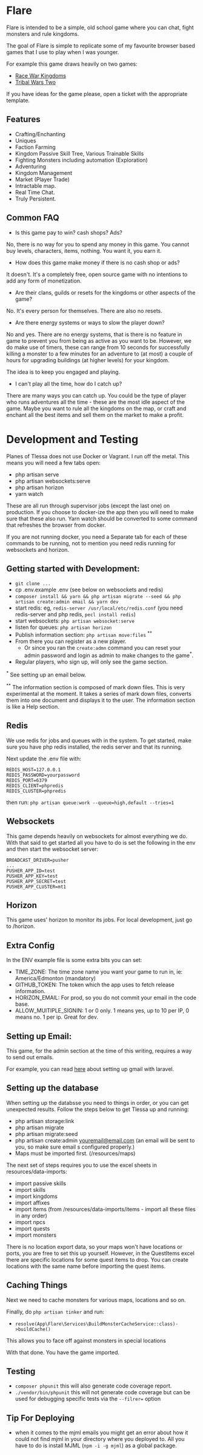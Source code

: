# Flare

Flare is intended to be a simple, old school game where you can chat, fight monsters and rule kingdoms.

The goal of Flare is simple to replicate some of my favourite browser based games that I use to play when I was younger.

For example this game draws heavily on two games:

- [Race War Kingdoms](http://www.glitchless.com/racewarkingdoms.html)
- [Tribal Wars Two](https://www.innogames.com/games/tribal-wars-2/)

If you have ideas for the game please, open a ticket with the appropriate template.

## Features

- Crafting/Enchanting
- Uniques
- Faction Farming
- Kingdom Passive Skill Tree, Various Trainable Skills
- Fighting Monsters including automation (Exploration)
- Adventuring
- Kingdom Management
- Market (Player Trade)
- Intractable map.
- Real Time Chat.
- Truly Persistent.

## Common FAQ

- Is this game pay to win? cash shops? Ads?

No, there is no way for you to spend any money in this game. You cannot buy levels, characters, items, nothing. You want it, you earn it.

- How does this game make money if there is no cash shop or ads?

It doesn't. It's a completely free, open source game with no intentions to add any form of 
monetization.

- Are their clans, guilds or resets for the kingdoms or other aspects of the game?

No. It's every person for themselves. There are also no resets.

- Are there energy systems or ways to slow the player down?

No and yes. There are no energy systems, that is there is no feature in game to prevent you from being as active as you want to be. 
However, we do make use of timers, these can range from 10 seconds for successfully killing a monster to a few minutes for an adventure to (at most) a couple of hours for upgrading buildings (at higher levels) for your kingdom.

The idea is to keep you engaged and playing.

- I can't play all the time, how do I catch up?

There are many ways you can catch up. You could be the type of player who runs adventures all the time - these are the most idle aspect of the game. Maybe you want to rule all the kingdoms on the map, or craft and enchant all the best items and sell them on the market to make a profit.

# Development and Testing

Planes of Tlessa does not use Docker or Vagrant. I run off the metal. This means you will need a few tabs open:

- php artisan serve
- php artisan websockets:serve
- php artisan horizon
- yarn watch

These are all run through supervisor jobs (except the last one) on production. If you choose to docker-ize the app then you will need to make
sure that these also run. Yarn watch should be converted to some command that refreshes the browser from docker.

If you are not running docker, you need a Separate tab for each of these commands to be running, 
not to mention you need redis running for websockets and horizon.

## Getting started with Development:

- `git clone ...`
- cp .env.example .env (see below on websockets and redis)
- `composer install && yarn && php artisan migrate --seed && php artisan create:admin email && yarn dev`
- start redis: eg, `redis-server /usr/local/etc/redis.conf` (you need redis-server and php redis, `pecl install redis`)
- start websockets: `php artisan websocket:serve`
- listen for queues: `php artisan horizon`
- Publish information section: `php artisan move:files` <sup>**</sup>
- From there you can register as a new player.
  - Or since you ran the `create:admn` command you can reset your admin password and login as admin to make changes to the game<sup>*</sup>.
- Regular players, who sign up, will only see the game section.

<sup>*</sup> See setting up an email below.

<sup>**</sup> The information section is composed of mark down files. This is very experimental at the moment. It takes a series of mark down files, converts them into one document and displays it to the user. The information section is like a Help section.

## Redis

We use redis for jobs and queues with in the system. To get started, make sure you have php redis installed, the redis server and that its running.

Next update the .env file with:

```
REDIS_HOST=127.0.0.1
REDIS_PASSWORD=yourpassword
REDIS_PORT=6379
REDIS_CLIENT=phpredis
REDIS_CLUSTER=phpredis
```

then run: `php artisan queue:work --queue=high,default --tries=1`

## Websockets

This game depends heavily on websockets for almost everything we do. With that said to get started all you have to do is set the following in the env
and then start the websocket server:

```
BROADCAST_DRIVER=pusher
...
PUSHER_APP_ID=test
PUSHER_APP_KEY=test
PUSHER_APP_SECRET=test
PUSHER_APP_CLUSTER=mt1
```

## Horizon

This game uses' horizon to monitor its jobs. For local development, just go to /horizon.

## Extra Config

In the ENV example file is some extra bits you can set:

- TIME_ZONE: The time zone name you want your game to run in, ie: America/Edmonton (mandatory)
- GITHUB_TOKEN: The token which the app uses to fetch release information.
- HORIZON_EMAIL: For prod, so you do not commit your email in the code base.
- ALLOW_MUlTIPLE_SIGNIN: 1 or 0 only. 1 means yes, up to 10 per IP, 0 means no. 1 per ip. Great for dev.

## Setting up Email:

This game, for the admin section at the time of this writing, requires a way to send out emails.

For example, you can read [here](https://medium.com/@agavitalis/how-to-send-an-email-in-laravel-using-gmail-smtp-server-53d962f01a0c) about setting up gmail with laravel.

## Setting up the database

When setting up the databsse you need to things in order, or you can get unexpected results. Follow the steps below to get Tlessa up and running:

- php artisan storage:link
- php artisan migrate
- php artisan migrate:seed
- php artisan create:admin youremail@email.com (an email will be sent to you, so make sure email s configured properly.)
- Maps must be imported first. (/resources/maps)

The next set of steps requires you to use the excel sheets in resources/data-imports:

- import passive skills
- import skills
- import kingdoms
- import affixes
- import items (from /resources/data-imports/items - import all these files in any order)
- import npcs
- import quests
- import monsters

There is no location export data, so your maps won't have locations or ports, you are free to set this up yourself. However, in the QuestItems excel there are specific locations
for some quest items to drop. You can create locations with the same name before importing the quest items.

## Caching Things

Next we need to cache monsters for various maps, locations and so on.

Finally, do `php artisan tinker` and run:

- `resolve(App\Flare\Services\BuildMonsterCacheService::class)->buildCache()`

This allows you to face off against monsters in special locations

With that done. You have the game imported.

## Testing

- `composer phpunit` this will also generate code coverage report.
- `./vendor/bin/phpunit` this will not generate code coverage but can be used for debugging specific tests via the `--filrer=` option

## Tip For Deploying

- when it comes to the mjml emails you might get an error about how it could not find mjml in your directory where you deployed to.
  All you have to do is install MJML (`npm -i -g mjml`) as a global package.
